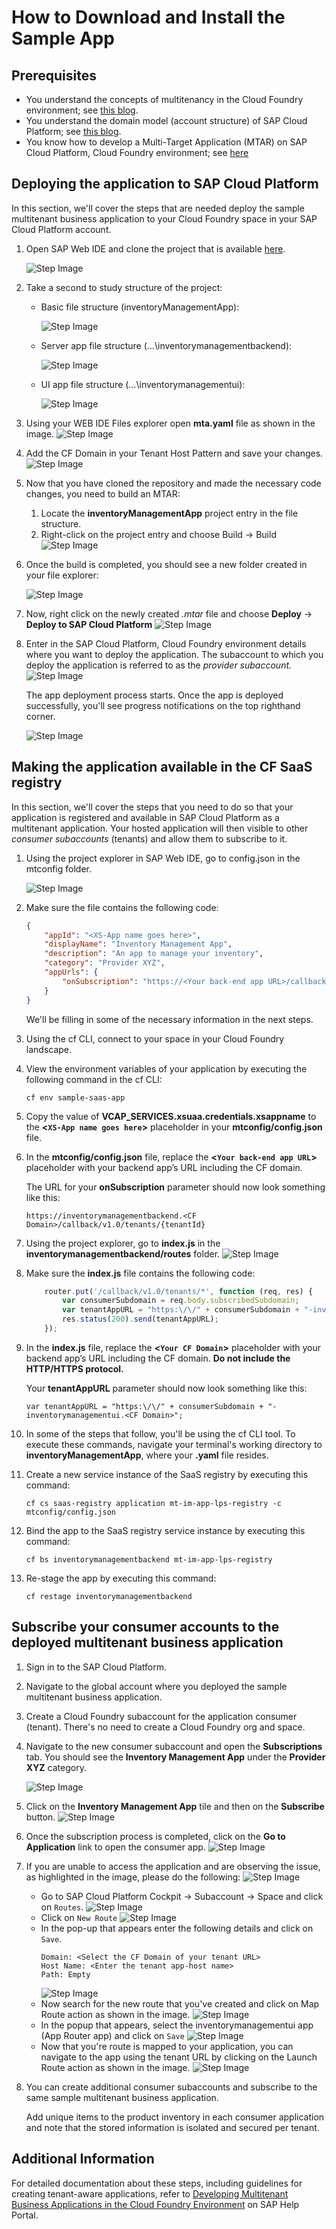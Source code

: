 # How to Download and Install the Sample App

## Prerequisites

* You understand the concepts of multitenancy in the Cloud Foundry environment; see [this blog](https://blogs.sap.com/2018/09/17/developing-multitenant-applications-on-sap-cloud-platform-cloud-foundry-environment/).
* You understand the domain model (account structure) of SAP Cloud Platform; see [this blog](https://blogs.sap.com/2018/05/24/a-step-by-step-guide-to-the-unified-sap-cloud-platform-cockpit-experience/).
* You know how to develop a Multi-Target Application (MTAR) on SAP Cloud Platform, Cloud Foundry environment; see [here](https://help.sap.com/viewer/977416d43cd74bdc958289038749100e/Latest/en-US/c6c4153d74af4df183bf5e66ff53109c.html?q=SAP%20Cloud%20Platform%20Cloud%20Foundry)

## Deploying the application to SAP Cloud Platform

In this section, we'll cover the steps that are needed deploy the sample multitenant business application to your Cloud Foundry space in your SAP Cloud Platform account.

1. Open SAP Web IDE and clone the project that is available [here](https://github.com/SAP/cloud-cf-multitenant-Inventory-management).

    ![Step Image](Readme_resources/images/image_1.png)


2. Take a second to study structure of the project:

    * Basic file structure (inventoryManagementApp):

        ![Step Image](Readme_resources/images/image_2.png)


    * Server app file structure (…\inventorymanagementbackend):

        ![Step Image](Readme_resources/images/image_3.png)


    * UI app file structure (…\inventorymanagementui):

        ![Step Image](Readme_resources/images/image_4.png)


3. Using your WEB IDE Files explorer open **mta.yaml** file as shown in the image.
        ![Step Image](Readme_resources/images/image_22.png)

4. Add the CF Domain in your Tenant Host Pattern and save your changes.
        ![Step Image](Readme_resources/images/image_23.png)

5. Now that you have cloned the repository and made the necessary code changes, you need to build an MTAR:

    1. Locate the **inventoryManagementApp** project entry in the file structure.
    2. Right-click on the project entry and choose Build &rarr; Build
        ![Step Image](Readme_resources/images/image_5.png)


6. Once the build is completed, you should see a new folder created in your file explorer:

    ![Step Image](Readme_resources/images/image_6.png)


7. Now, right click on the newly created *.mtar* file and choose **Deploy** &rarr; **Deploy to SAP Cloud Platform**
    ![Step Image](Readme_resources/images/image_7.png)


8. Enter in the SAP Cloud Platform, Cloud Foundry environment details where you want to deploy the application. The subaccount to which you deploy the application is referred to as the *provider subaccount.*
    ![Step Image](Readme_resources/images/image_8.png)

    The app deployment process starts. Once the app is deployed successfully, you'll see progress notifications on the top righthand corner.

    ![Step Image](Readme_resources/images/image_9.png)



## Making the application available in the CF SaaS registry

In this section, we'll cover the steps that you need to do so that your application is registered and available in SAP Cloud Platform as a multitenant application. Your hosted application will then visible to other *consumer subaccounts* (tenants) and allow them to subscribe to it.

1. Using the project explorer in SAP Web IDE, go to config.json in the mtconfig folder.

    ![Step Image](Readme_resources/images/image_10.png)


2. Make sure the file contains the following code:
    ```json
    {
        "appId": "<XS-App name goes here>",
        "displayName": "Inventory Management App",
        "description": "An app to manage your inventory",
        "category": "Provider XYZ",
        "appUrls": {
            "onSubscription": "https://<Your back-end app URL>/callback/v1.0/tenants/{tenantId}"
        }
    }
    ```
    We'll be filling in some of the necessary information in the next steps.

3.  Using the cf CLI, connect to your space in your Cloud Foundry landscape.

4.  View the environment variables of your application by executing the following command in the cf CLI:

    `cf env sample-saas-app`

5. Copy the value of **VCAP_SERVICES.xsuaa.credentials.xsappname** to the **<`XS-App name goes here`>** placeholder in your **mtconfig/config.json** file.

6.  In the **mtconfig/config.json** file, replace the **<`Your back-end app URL`>** placeholder with your backend app’s URL including the CF domain.

    The URL for your **onSubscription** parameter should now look something like this:

    `https://inventorymanagementbackend.<CF Domain>/callback/v1.0/tenants/{tenantId}`

7.  Using the project explorer, go to **index.js** in the **inventorymanagementbackend/routes** folder.
    ![Step Image](Readme_resources/images/image_11.png)


8.  Make sure the **index.js** file contains the following code:
    ```javascript
        router.put('/callback/v1.0/tenants/*', function (req, res) {
            var consumerSubdomain = req.body.subscribedSubdomain;
            var tenantAppURL = "https:\/\/" + consumerSubdomain + "-inventorymanagementui." + "<Your CF Domain>";
            res.status(200).send(tenantAppURL);
        });
    ```

9. In the **index.js** file, replace the **<`Your CF Domain`>** placeholder with your backend app’s URL including the CF domain. **Do not include the HTTP/HTTPS protocol.**

    Your **tenantAppURL** parameter should now look something like this:

    `var tenantAppURL = "https:\/\/" + consumerSubdomain + "-inventorymanagementui.<CF Domain>";`

10. In some of the steps that follow, you'll be using the cf CLI tool. To execute these commands, navigate your terminal's working directory to **inventoryManagementApp**, where your **.yaml** file resides.

11. Create a new service instance of the SaaS registry by executing this command:

    ```
    cf cs saas-registry application mt-im-app-lps-registry -c mtconfig/config.json
    ```

12. Bind the app to the SaaS registry service instance by executing this command:

    ```
    cf bs inventorymanagementbackend mt-im-app-lps-registry
    ```

13. Re-stage the app by executing this command:

    ```
    cf restage inventorymanagementbackend
    ```

## Subscribe your consumer accounts to the deployed multitenant business application

1. Sign in to the SAP Cloud Platform.

2. Navigate to the global account where you deployed the sample multitenant business application.

3. Create a Cloud Foundry subaccount for the application consumer (tenant). There's no need to create a Cloud Foundry org and space.

4. Navigate to the new consumer subaccount and open the **Subscriptions** tab. You should see the **Inventory Management App** under the **Provider XYZ** category.

    ![Step Image](Readme_resources/images/image_12.png)


5.  Click on the **Inventory Management App** tile and then on the **Subscribe** button.
    ![Step Image](Readme_resources/images/image_13.png)


6.  Once the subscription process is completed, click on the **Go to Application** link to open the consumer app.
    ![Step Image](Readme_resources/images/image_14.png)

7.  If you are unable to access the application and are observing the issue, as highlighted in the image, please do the following:
    ![Step Image](Readme_resources/images/image_15.png)

    * Go to SAP Cloud Platform Cockpit &rarr; Subaccount &rarr; Space and click on `Routes`.
        ![Step Image](Readme_resources/images/image_16.png)
    * Click on `New Route`
        ![Step Image](Readme_resources/images/image_17.png)
    * In the pop-up that appears enter the following details and click on `Save`.
        ```
        Domain: <Select the CF Domain of your tenant URL>
        Host Name: <Enter the tenant app-host name>
        Path: Empty
        ```
        ![Step Image](Readme_resources/images/image_18.png)
    * Now search for the new route that you've created and click on Map Route action as shown in the image.
        ![Step Image](Readme_resources/images/image_19.png)
    * In the popup that appears, select the inventorymanagementui app (App Router app) and click on `Save`
        ![Step Image](Readme_resources/images/image_20.png)
    * Now that you're route is mapped to your application, you can navigate to the app using the tenant URL by clicking on the Launch Route action as shown in the image.
        ![Step Image](Readme_resources/images/image_21.png)


8. You can create additional consumer subaccounts and subscribe to the same sample multitenant business application.

   Add unique items to the product inventory in each consumer application and note that the stored information is isolated and secured per tenant.

## Additional Information
For detailed documentation about these steps, including guidelines for creating tenant-aware applications, refer to [Developing Multitenant Business Applications in the Cloud Foundry Environment](https://help.sap.com/viewer/65de2977205c403bbc107264b8eccf4b/Cloud/en-US/5e8a2b74e4f2442b8257c850ed912f48.html) on SAP Help Portal.